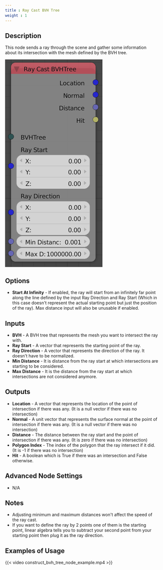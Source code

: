 ```yaml
---
title : Ray Cast BVH Tree
weight : 1
---
```


## Description

This node sends a ray through the scene and gather some information
about its intersection with the mesh defined by the BVH tree.

![image](ray_cast_bvh_tree_node.png)

## Options

- **Start At Infinity** - If enabled, the ray will start from an
    infinitely far point along the line defined by the input Ray
    Direction and Ray Start (Which in this case doesn't represent the
    actual starting point but just the position of the ray). Max
    distance input will also be unusable if enabled.

## Inputs

- **BVH** - A BVH tree that represents the mesh you want to intersect
    the ray with.
- **Ray Start** - A vector that represents the starting point of the
    ray.
- **Ray Direction** - A vector that represents the direction of the
    ray. It doesn't have to be normalized.
- **Min Distance** - It is distance from the ray start at which
    intersections are starting to be considered.
- **Max Distance** - It is the distance from the ray start at which
    intersections are not considered anymore.

## Outputs

- **Location** - A vector that represents the location of the point of
    intersection if there was any. (It is a null vector if there was no
    intersection)
- **Normal** - A unit vector that represents the surface normal at the
    point of intersection if there was any. (It is a null vector if
    there was no intersection)
- **Distance** - The distance between the ray start and the point of
    intersection if there was any. (It is zero if there was no
    intersection)
- **Polygon Index** - The index of the polygon that the ray intersect
    if it did. (It is -1 if there was no intersection)
- **Hit** - A boolean which is True if there was an intersection and
    False otherwise.

## Advanced Node Settings

- N/A

## Notes

- Adjusting minimum and maximum distances won't affect the speed of
    the ray cast.
- If you want to define the ray by 2 points one of them is the
    starting point, linear algebra tells you to subtract your second
    point from your starting point then plug it as the ray direction.

## Examples of Usage

{{< video construct_bvh_tree_node_example.mp4 >}}
